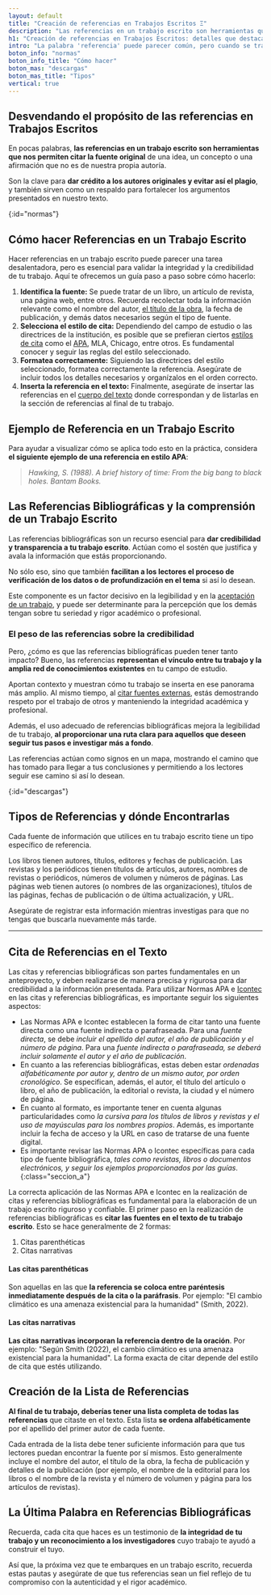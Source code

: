 ```yaml
---
layout: default
title: "Creación de referencias en Trabajos Escritos Ξ"
description: "Las referencias en un trabajo escrito son herramientas que nos permiten citar la fuente original de una idea, de un concepto o una afirmación."
h1: "Creación de referencias en Trabajos Escritos: detalles que destacan"
intro: "La palabra 'referencia' puede parecer común, pero cuando se trata de su significado en el contexto de un trabajo escrito, adquiere una importancia mayor."
boton_info: "normas"
boton_info_title: "Cómo hacer"
boton_mas: "descargas"
boton_mas_title: "Tipos"
vertical: true
---
```

## Desvendando el propósito de las referencias en Trabajos Escritos

En pocas palabras, **las referencias en un trabajo escrito son herramientas que nos permiten citar la fuente original** de una idea, un concepto o una afirmación que no es de nuestra propia autoría.

Son la clave para **dar crédito a los autores originales y evitar así el plagio**, y también sirven como un respaldo para fortalecer los argumentos presentados en nuestro texto.
<!-- Anclaje para que la barra fijada no cubra el siguiente subtítulo -->
{:id="normas"}

## Cómo hacer Referencias en un Trabajo Escrito

Hacer referencias en un trabajo escrito puede parecer una tarea desalentadora, pero es esencial para validar la integridad y la credibilidad de tu trabajo. Aquí te ofrecemos un guía paso a paso sobre cómo hacerlo:

1. **Identifica la fuente:** Se puede tratar de un libro, un artículo de revista, una página web, entre otros. Recuerda recolectar toda la información relevante como el nombre del autor, [el título de la obra]({{'titulos-trabajo-escrito'|relative_url}}), la fecha de publicación, y demás datos necesarios según el tipo de fuente.
2. **Selecciona el estilo de cita:** Dependiendo del campo de estudio o las directrices de la institución, es posible que se prefieran ciertos [estilos de cita]({{'cita-trabajo-escrito'|relative_url}}) como el [APA]({{'normas-apa'|relative_url}}), MLA, Chicago, entre otros. Es fundamental conocer y seguir las reglas del estilo seleccionado.
3. **Formatea correctamente:** Siguiendo las directrices del estilo seleccionado, formatea correctamente la referencia. Asegúrate de incluir todos los detalles necesarios y organízalos en el orden correcto.
4. **Inserta la referencia en el texto:** Finalmente, asegúrate de insertar las referencias en el [cuerpo del texto]({{'cuerpo-trabajo-escrito'|relative_url}}) donde correspondan y de listarlas en la sección de referencias al final de tu trabajo.

## Ejemplo de Referencia en un Trabajo Escrito

Para ayudar a visualizar cómo se aplica todo esto en la práctica, considera **el siguiente ejemplo de una referencia en estilo APA**:

>*Hawking, S. (1988). A brief history of time: From the big bang to black holes. Bantam Books.*

## Las Referencias Bibliográficas y la comprensión de un Trabajo Escrito

Las referencias bibliográficas son un recurso esencial para **dar credibilidad y transparencia a tu trabajo escrito**. Actúan como el sostén que justifica y avala la información que estás proporcionando.

No sólo eso, sino que también **facilitan a los lectores el proceso de verificación de los datos o de profundización en el tema** si así lo desean.

Este componente es un factor decisivo en la legibilidad y en la [aceptación de un trabajo]({{'pagina-aceptacion-trabajo-escrito'|relative_url}}), y puede ser determinante para la percepción que los demás tengan sobre tu seriedad y rigor académico o profesional.

### El peso de las referencias sobre la credibilidad

Pero, ¿cómo es que las referencias bibliográficas pueden tener tanto impacto? Bueno, las referencias **representan el vínculo entre tu trabajo y la amplia red de conocimientos existentes** en tu campo de estudio.

Aportan contexto y muestran cómo tu trabajo se inserta en ese panorama más amplio. Al mismo tiempo, al [citar fuentes externas]({{'cita-trabajo-escrito'|relative_url}}), estás demostrando respeto por el trabajo de otros y manteniendo la integridad académica y profesional.

Además, el uso adecuado de referencias bibliográficas mejora la legibilidad de tu trabajo, **al proporcionar una ruta clara para aquellos que deseen seguir tus pasos e investigar más a fondo**.

Las referencias actúan como signos en un mapa, mostrando el camino que has tomado para llegar a tus conclusiones y permitiendo a los lectores seguir ese camino si así lo desean.
<!-- Anclaje para que la barra fijada no cubra el siguiente subtítulo -->
{:id="descargas"}

## Tipos de Referencias y dónde Encontrarlas

Cada fuente de información que utilices en tu trabajo escrito tiene un tipo específico de referencia.

Los libros tienen autores, títulos, editores y fechas de publicación. Las revistas y los periódicos tienen títulos de artículos, autores, nombres de revistas o periódicos, números de volumen y números de páginas. Las páginas web tienen autores (o nombres de las organizaciones), títulos de las páginas, fechas de publicación o de última actualización, y URL.

Asegúrate de registrar esta información mientras investigas para que no tengas que buscarla nuevamente más tarde.

-----

## Cita de Referencias en el Texto

Las citas y referencias bibliográficas son partes fundamentales en un anteproyecto, y deben realizarse de manera precisa y rigurosa para dar credibilidad a la información presentada. Para utilizar Normas APA e [Icontec]({{'normas-icontec'|relative_url}} "Normas Icontec") en las citas y referencias bibliográficas, es importante seguir los siguientes aspectos:

- Las Normas APA e Icontec establecen la forma de citar tanto una fuente directa como una fuente indirecta o parafraseada. Para una *fuente directa*, se debe *incluir el apellido del autor, el año de publicación y el número de página*. Para una *fuente indirecta o parafraseada, se deberá incluir solamente el autor y el año de publicación*.
- En cuanto a las referencias bibliográficas, estas deben estar *ordenadas alfabéticamente por autor y, dentro de un mismo autor, por orden cronológico*. Se especifican, además, el autor, el título del artículo o libro, el año de publicación, la editorial o revista, la ciudad y el número de página.
- En cuanto al formato, es importante tener en cuenta algunas particularidades como *la cursiva para los títulos de libros y revistas y el uso de mayúsculas para los nombres propios*. Además, es importante incluir la fecha de acceso y la URL en caso de tratarse de una fuente digital.
- Es importante revisar las Normas APA o Icontec específicas para cada tipo de fuente bibliográfica, *tales como revistas, libros o documentos electrónicos, y seguir los ejemplos proporcionados por las guías*.
{:class="seccion_a"}

La correcta aplicación de las Normas APA e Icontec en la realización de citas y referencias bibliográficas es fundamental para la elaboración de un trabajo escrito riguroso y confiable. El primer paso en la realización de referencias bibliográficas es **citar las fuentes en el texto de tu trabajo escrito**. Esto se hace generalmente de 2 formas:

1. Citas parenthéticas
2. Citas narrativas

#### Las citas parenthéticas

Son aquellas en las que **la referencia se coloca entre paréntesis inmediatamente después de la cita o la paráfrasis**. Por ejemplo: "El cambio climático es una amenaza existencial para la humanidad" (Smith, 2022).

#### Las citas narrativas

**Las citas narrativas incorporan la referencia dentro de la oración**. Por ejemplo: "Según Smith (2022), el cambio climático es una amenaza existencial para la humanidad". La forma exacta de citar depende del estilo de cita que estés utilizando.

## Creación de la Lista de Referencias

**Al final de tu trabajo, deberías tener una lista completa de todas las referencias** que citaste en el texto. Esta lista **se ordena alfabéticamente** por el apellido del primer autor de cada fuente.

Cada entrada de la lista debe tener suficiente información para que tus lectores puedan encontrar la fuente por sí mismos. Esto generalmente incluye el nombre del autor, el título de la obra, la fecha de publicación y detalles de la publicación (por ejemplo, el nombre de la editorial para los libros o el nombre de la revista y el número de volumen y página para los artículos de revistas).

## La Última Palabra en Referencias Bibliográficas

Recuerda, cada cita que haces es un testimonio de **la integridad de tu trabajo y un reconocimiento a los investigadores** cuyo trabajo te ayudó a construir el tuyo.

Así que, la próxima vez que te embarques en un trabajo escrito, recuerda estas pautas y asegúrate de que tus referencias sean un fiel reflejo de tu compromiso con la autenticidad y el rigor académico.
